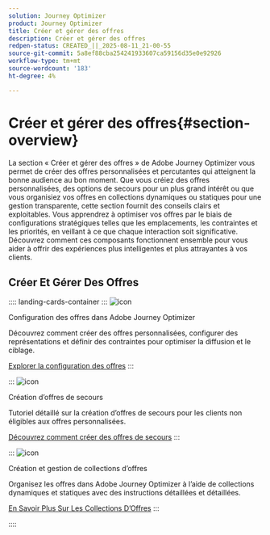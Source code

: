 ```yaml
---
solution: Journey Optimizer
product: Journey Optimizer
title: Créer et gérer des offres
description: Créer et gérer des offres
redpen-status: CREATED_||_2025-08-11_21-00-55
source-git-commit: 5a8ef88cba254241933607ca59156d35e0e92926
workflow-type: tm+mt
source-wordcount: '183'
ht-degree: 4%

---
```



# Créer et gérer des offres{#section-overview}

La section « Créer et gérer des offres » de Adobe Journey Optimizer vous permet de créer des offres personnalisées et percutantes qui atteignent la bonne audience au bon moment. Que vous créiez des offres personnalisées, des options de secours pour un plus grand intérêt ou que vous organisiez vos offres en collections dynamiques ou statiques pour une gestion transparente, cette section fournit des conseils clairs et exploitables. Vous apprendrez à optimiser vos offres par le biais de configurations stratégiques telles que les emplacements, les contraintes et les priorités, en veillant à ce que chaque interaction soit significative. Découvrez comment ces composants fonctionnent ensemble pour vous aider à offrir des expériences plus intelligentes et plus attrayantes à vos clients.

## Créer Et Gérer Des Offres

:::: landing-cards-container
:::
![icon](https://cdn.experienceleague.adobe.com/icons/gear.svg)

Configuration des offres dans Adobe Journey Optimizer

Découvrez comment créer des offres personnalisées, configurer des représentations et définir des contraintes pour optimiser la diffusion et le ciblage.

[Explorer la configuration des offres](configure-offers-landing-page.md)
:::

:::
![icon](https://cdn.experienceleague.adobe.com/icons/circle-play.svg)

Création d’offres de secours

Tutoriel détaillé sur la création d’offres de secours pour les clients non éligibles aux offres personnalisées.

[Découvrez comment créer des offres de secours](../using/offers/offer-library/creating-fallback-offers.md)
:::

:::
![icon](https://cdn.experienceleague.adobe.com/icons/list-check.svg)

Création et gestion de collections d’offres

Organisez les offres dans Adobe Journey Optimizer à l’aide de collections dynamiques et statiques avec des instructions détaillées et détaillées.

[En Savoir Plus Sur Les Collections D’Offres](../using/offers/offer-library/creating-collections.md)
:::

::::
